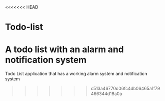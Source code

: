 <<<<<<< HEAD
# Todo-list
A todo list with an alarm and notification system
=======
Todo List application that has a working alarm system and notification system
>>>>>>> c513a46770d06fc4db06465a1f79466344d18a0a
